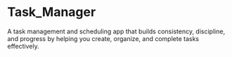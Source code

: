 # Task_Manager
A task management and scheduling app that builds consistency, discipline, and progress by helping you create, organize, and complete tasks effectively.
